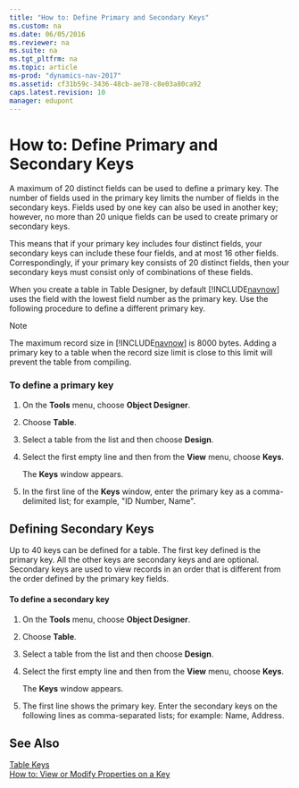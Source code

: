 ```yaml
---
title: "How to: Define Primary and Secondary Keys"
ms.custom: na
ms.date: 06/05/2016
ms.reviewer: na
ms.suite: na
ms.tgt_pltfrm: na
ms.topic: article
ms-prod: "dynamics-nav-2017"
ms.assetid: cf31b59c-3436-48cb-ae78-c8e03a80ca92
caps.latest.revision: 10
manager: edupont
---
```

# How to: Define Primary and Secondary Keys
A maximum of 20 distinct fields can be used to define a primary key. The number of fields used in the primary key limits the number of fields in the secondary keys. Fields used by one key can also be used in another key; however, no more than 20 unique fields can be used to create primary or secondary keys.  
  
 This means that if your primary key includes four distinct fields, your secondary keys can include these four fields, and at most 16 other fields. Correspondingly, if your primary key consists of 20 distinct fields, then your secondary keys must consist only of combinations of these fields.  
  
 When you create a table in Table Designer, by default [!INCLUDE[navnow](includes/navnow_md.md)] uses the field with the lowest field number as the primary key. Use the following procedure to define a different primary key.  
  
> [!NOTE]  
>  The maximum record size in [!INCLUDE[navnow](includes/navnow_md.md)] is 8000 bytes. Adding a primary key to a table when the record size limit is close to this limit will prevent the table from compiling.  
  
### To define a primary key  
  
1.  On the **Tools** menu, choose **Object Designer**.  
  
2.  Choose **Table**.  
  
3.  Select a table from the list and then choose **Design**.  
  
4.  Select the first empty line and then from the **View** menu, choose **Keys**.  
  
     The **Keys** window appears.  
  
5.  In the first line of the **Keys** window, enter the primary key as a comma\-delimited list; for example, "ID Number, Name".  
  
## Defining Secondary Keys  
 Up to 40 keys can be defined for a table. The first key defined is the primary key. All the other keys are secondary keys and are optional. Secondary keys are used to view records in an order that is different from the order defined by the primary key fields.  
  
#### To define a secondary key  
  
1.  On the **Tools** menu, choose **Object Designer**.  
  
2.  Choose **Table**.  
  
3.  Select a table from the list and then choose **Design**.  
  
4.  Select the first empty line and then from the **View** menu, choose **Keys**.  
  
     The **Keys** window appears.  
  
5.  The first line shows the primary key. Enter the secondary keys on the following lines as comma\-separated lists; for example: Name, Address.  
  
## See Also  
 [Table Keys](Table-Keys.md)   
 [How to: View or Modify Properties on a Key](../Topic/How%20to:%20View%20or%20Modify%20Properties%20on%20a%20Key.md)